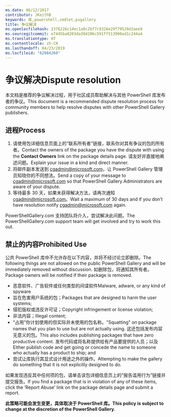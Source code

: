 ```yaml
---
ms.date: 06/12/2017
contributor: JKeithB
keywords: 库,powershell,cmdlet,psgallery
title: 争议解决
ms.openlocfilehash: 2376226c14ec1a8c2bf7c9328e29f79528d2aee9
ms.sourcegitcommit: e7445ba8203da304286c591ff513900ad1c244a4
ms.translationtype: HT
ms.contentlocale: zh-CN
ms.lasthandoff: 04/23/2019
ms.locfileid: "62084260"
---
```

# <a name="dispute-resolution"></a><span data-ttu-id="9f781-103">争议解决</span><span class="sxs-lookup"><span data-stu-id="9f781-103">Dispute resolution</span></span>

<span data-ttu-id="9f781-104">本文档是推荐的争议解决过程，用于社区成员帮助解决与其他 PowerShell 库发布者的争议。</span><span class="sxs-lookup"><span data-stu-id="9f781-104">This document is a recommended dispute resolution process for community members to help resolve disputes with other PowerShell Gallery publishers.</span></span>

## <a name="process"></a><span data-ttu-id="9f781-105">进程</span><span class="sxs-lookup"><span data-stu-id="9f781-105">Process</span></span>

1. <span data-ttu-id="9f781-106">请使用包详细信息页面上的“联系所有者”链接，联系你对其有争议的包的所有者。</span><span class="sxs-lookup"><span data-stu-id="9f781-106">Contact the owners of the package you have the dispute with using the **Contact Owners** link on the package details page.</span></span>
   <span data-ttu-id="9f781-107">请友好并直接地阐述问题。</span><span class="sxs-lookup"><span data-stu-id="9f781-107">Explain your issue in a kind and direct manner.</span></span>
2. <span data-ttu-id="9f781-108">将邮件副本发送到 [cgadmin@microsoft.com](mailto:cgadmin@microsoft.com)，让 PowerShell Gallery 管理员知晓你的不同想法。</span><span class="sxs-lookup"><span data-stu-id="9f781-108">Send a copy of your message to [cgadmin@microsoft.com](mailto:cgadmin@microsoft.com) so that PowerShell Gallery Administrators are aware of your dispute.</span></span>
3. <span data-ttu-id="9f781-109">等待最多 30 天，如果未获得解决方法，请再次通知 [cgadmin@microsoft.com](mailto:cgadmin@microsoft.com)。</span><span class="sxs-lookup"><span data-stu-id="9f781-109">Wait a maximum of 30 days and if you don’t have resolution notify [cgadmin@microsoft.com](mailto:cgadmin@microsoft.com) again.</span></span>

<span data-ttu-id="9f781-110">PowerShellGallery.com 支持团队将介入，尝试解决此问题。</span><span class="sxs-lookup"><span data-stu-id="9f781-110">The PowerShellGallery.com support team will get involved and try to work this out.</span></span>

## <a name="prohibited-use"></a><span data-ttu-id="9f781-111">禁止的内容</span><span class="sxs-lookup"><span data-stu-id="9f781-111">Prohibited Use</span></span>

<span data-ttu-id="9f781-112">公共 PowerShell 库中不允许存在以下内容，并将不经讨论立即删除。</span><span class="sxs-lookup"><span data-stu-id="9f781-112">The following things are not allowed on the public PowerShell Gallery and will be immediately removed without discussion.</span></span>  <span data-ttu-id="9f781-113">如删除包，将通知其所有者。</span><span class="sxs-lookup"><span data-stu-id="9f781-113">Package owners will be notified if their package is removed.</span></span>

- <span data-ttu-id="9f781-114">恶意软件、广告软件或任何类型的间谍软件</span><span class="sxs-lookup"><span data-stu-id="9f781-114">Malware, adware, or any kind of spyware</span></span>
- <span data-ttu-id="9f781-115">旨在危害用户系统的包；</span><span class="sxs-lookup"><span data-stu-id="9f781-115">Packages that are designed to harm the user systems;</span></span>
- <span data-ttu-id="9f781-116">侵犯版权或违反许可证；</span><span class="sxs-lookup"><span data-stu-id="9f781-116">Copyright infringement or license violation;</span></span>
- <span data-ttu-id="9f781-117">非法内容；</span><span class="sxs-lookup"><span data-stu-id="9f781-117">Illegal content;</span></span>
- <span data-ttu-id="9f781-118">“占用”你计划使用的但实际并未使用的包名称。</span><span class="sxs-lookup"><span data-stu-id="9f781-118">"Squatting" on package names that you plan to use but are not actually using.</span></span> <span data-ttu-id="9f781-119">这还包括发布内容无意义的包。</span><span class="sxs-lookup"><span data-stu-id="9f781-119">This also includes publishing packages that have zero productive content.</span></span>
  <span data-ttu-id="9f781-120">发布代码或将名称提供给有产品要提供的人员；以及</span><span class="sxs-lookup"><span data-stu-id="9f781-120">Either publish code and get going or concede the name to someone who actually has a product to ship; and</span></span>
- <span data-ttu-id="9f781-121">尝试让库执行其显式设计用途之外的操作。</span><span class="sxs-lookup"><span data-stu-id="9f781-121">Attempting to make the gallery do something that it is not explicitly designed to do.</span></span>

<span data-ttu-id="9f781-122">如果发现违反其中任何项的包，请单击该包详细信息页上的“报告滥用行为”链接并提交报告。</span><span class="sxs-lookup"><span data-stu-id="9f781-122">If you find a package that is in violation of any of these items, click the ‘Report Abuse’ link on the package details page and submit a report.</span></span>

<span data-ttu-id="9f781-123">**此策略可能会发生变更，具体取决于 PowerShell 库。**</span><span class="sxs-lookup"><span data-stu-id="9f781-123">**This policy is subject to change at the discretion of the PowerShell Gallery.**</span></span>
